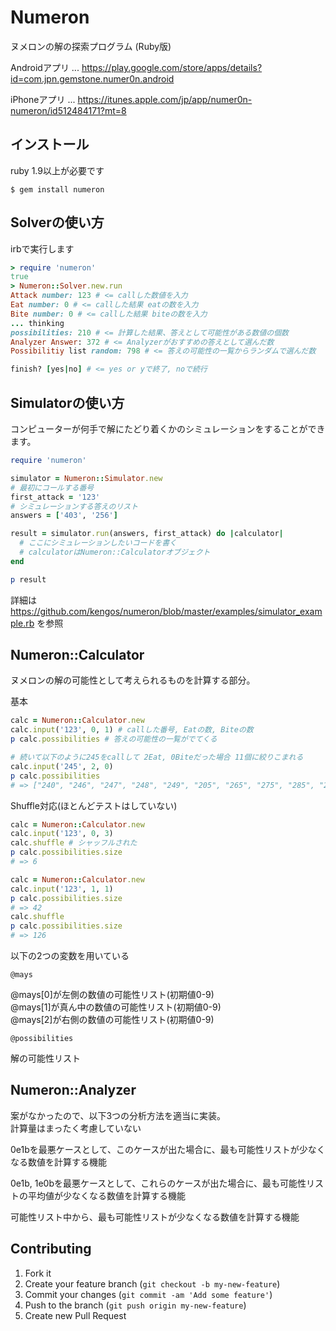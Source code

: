 # Numeron

ヌメロンの解の探索プログラム (Ruby版)

Androidアプリ ... https://play.google.com/store/apps/details?id=com.jpn.gemstone.numer0n.android

iPhoneアプリ  ... https://itunes.apple.com/jp/app/numer0n-numeron/id512484171?mt=8

## インストール

ruby 1.9以上が必要です

    $ gem install numeron

## Solverの使い方

irbで実行します

```ruby
> require 'numeron'
true
> Numeron::Solver.new.run
Attack number: 123 # <= callした数値を入力
Eat number: 0 # <= callした結果 eatの数を入力
Bite number: 0 # <= callした結果 biteの数を入力
... thinking
possibilities: 210 # <= 計算した結果、答えとして可能性がある数値の個数
Analyzer Answer: 372 # <= Analyzerがおすすめの答えとして選んだ数
Possibilitiy list random: 798 # <= 答えの可能性の一覧からランダムで選んだ数

finish? [yes|no] # <= yes or yで終了, noで続行
```

## Simulatorの使い方

コンピューターが何手で解にたどり着くかのシミュレーションをすることができます。

```ruby
require 'numeron'

simulator = Numeron::Simulator.new
# 最初にコールする番号
first_attack = '123'
# シミュレーションする答えのリスト
answers = ['403', '256']

result = simulator.run(answers, first_attack) do |calculator|
  # ここにシミュレーションしたいコードを書く
  # calculatorはNumeron::Calculatorオブジェクト
end

p result
```

詳細は https://github.com/kengos/numeron/blob/master/examples/simulator_example.rb を参照

## Numeron::Calculator

ヌメロンの解の可能性として考えられるものを計算する部分。


基本

```ruby
calc = Numeron::Calculator.new
calc.input('123', 0, 1) # callした番号, Eatの数, Biteの数
p calc.possibilities # 答えの可能性の一覧がでてくる

# 続いて以下のように245をcallして 2Eat, 0Biteだった場合 11個に絞りこまれる
calc.input('245', 2, 0)
p calc.possibilities
# => ["240", "246", "247", "248", "249", "205", "265", "275", "285", "295", "345"]
```

Shuffle対応(ほとんどテストはしていない)

```ruby
calc = Numeron::Calculator.new
calc.input('123', 0, 3)
calc.shuffle # シャッフルされた
p calc.possibilities.size
# => 6

calc = Numeron::Calculator.new
calc.input('123', 1, 1)
p calc.possibilities.size
# => 42
calc.shuffle
p calc.possibilities.size
# => 126
```

以下の2つの変数を用いている

`@mays`

@mays[0]が左側の数値の可能性リスト(初期値0-9)<br>
@mays[1]が真ん中の数値の可能性リスト(初期値0-9)<br>
@mays[2]が右側の数値の可能性リスト(初期値0-9)<br>

`@possibilities`

解の可能性リスト

## Numeron::Analyzer

案がなかったので、以下3つの分析方法を適当に実装。<br>
計算量はまったく考慮していない

0e1bを最悪ケースとして、このケースが出た場合に、最も可能性リストが少なくなる数値を計算する機能

0e1b, 1e0bを最悪ケースとして、これらのケースが出た場合に、最も可能性リストの平均値が少なくなる数値を計算する機能

可能性リスト中から、最も可能性リストが少なくなる数値を計算する機能

## Contributing

1. Fork it
2. Create your feature branch (`git checkout -b my-new-feature`)
3. Commit your changes (`git commit -am 'Add some feature'`)
4. Push to the branch (`git push origin my-new-feature`)
5. Create new Pull Request
